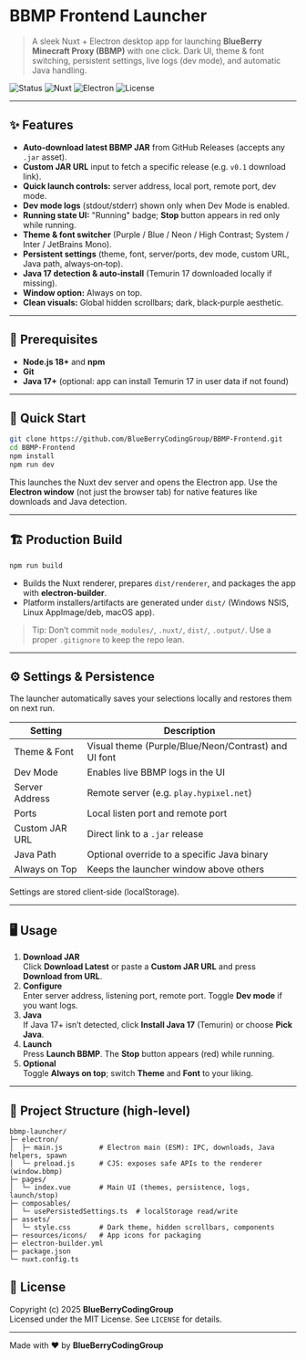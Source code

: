 # BBMP Frontend Launcher

> A sleek Nuxt + Electron desktop app for launching **BlueBerry Minecraft Proxy (BBMP)** with one click. Dark UI, theme & font switching, persistent settings, live logs (dev mode), and automatic Java handling.

![Status](https://img.shields.io/badge/status-active-6d28d9)
![Nuxt](https://img.shields.io/badge/Nuxt-3.x-00dc82?logo=nuxtdotjs&logoColor=white)
![Electron](https://img.shields.io/badge/Electron-30.x-47848f?logo=electron&logoColor=white)
![License](https://img.shields.io/badge/license-MIT-737373)

---

## ✨ Features

- **Auto‑download latest BBMP JAR** from GitHub Releases (accepts any `.jar` asset).
- **Custom JAR URL** input to fetch a specific release (e.g. `v0.1` download link).
- **Quick launch controls:** server address, local port, remote port, dev mode.
- **Dev mode logs** (stdout/stderr) shown only when Dev Mode is enabled.
- **Running state UI:** "Running" badge; **Stop** button appears in red only while running.
- **Theme & font switcher** (Purple / Blue / Neon / High Contrast; System / Inter / JetBrains Mono).
- **Persistent settings** (theme, font, server/ports, dev mode, custom URL, Java path, always‑on‑top).
- **Java 17 detection & auto‑install** (Temurin 17 downloaded locally if missing).
- **Window option:** Always on top.
- **Clean visuals:** Global hidden scrollbars; dark, black‑purple aesthetic.

---

## 🧰 Prerequisites

- **Node.js 18+** and **npm**
- **Git**
- **Java 17+** (optional: app can install Temurin 17 in user data if not found)

---

## 🚀 Quick Start

```bash
git clone https://github.com/BlueBerryCodingGroup/BBMP-Frontend.git
cd BBMP-Frontend
npm install
npm run dev
```

This launches the Nuxt dev server and opens the Electron app. Use the **Electron window** (not just the browser tab) for native features like downloads and Java detection.

---

## 🏗️ Production Build

```bash
npm run build
```

- Builds the Nuxt renderer, prepares `dist/renderer`, and packages the app with **electron-builder**.
- Platform installers/artifacts are generated under `dist/` (Windows NSIS, Linux AppImage/deb, macOS app).

> Tip: Don’t commit `node_modules/`, `.nuxt/`, `dist/`, `.output/`. Use a proper `.gitignore` to keep the repo lean.

---

## ⚙️ Settings & Persistence

The launcher automatically saves your selections locally and restores them on next run.

| Setting        | Description                                  |
|----------------|----------------------------------------------|
| Theme & Font   | Visual theme (Purple/Blue/Neon/Contrast) and UI font |
| Dev Mode       | Enables live BBMP logs in the UI             |
| Server Address | Remote server (e.g. `play.hypixel.net`)      |
| Ports          | Local listen port and remote port            |
| Custom JAR URL | Direct link to a `.jar` release              |
| Java Path      | Optional override to a specific Java binary  |
| Always on Top  | Keeps the launcher window above others       |

Settings are stored client‑side (localStorage).

---

## 🖥️ Usage

1. **Download JAR**  
   Click **Download Latest** or paste a **Custom JAR URL** and press **Download from URL**.
2. **Configure**  
   Enter server address, listening port, remote port. Toggle **Dev mode** if you want logs.
3. **Java**  
   If Java 17+ isn’t detected, click **Install Java 17** (Temurin) or choose **Pick Java**.
4. **Launch**  
   Press **Launch BBMP**. The **Stop** button appears (red) while running.
5. **Optional**  
   Toggle **Always on top**; switch **Theme** and **Font** to your liking.

---

## 🧩 Project Structure (high‑level)

```
bbmp-launcher/
├─ electron/
│  ├─ main.js         # Electron main (ESM): IPC, downloads, Java helpers, spawn
│  └─ preload.js      # CJS: exposes safe APIs to the renderer (window.bbmp)
├─ pages/
│  └─ index.vue       # Main UI (themes, persistence, logs, launch/stop)
├─ composables/
│  └─ usePersistedSettings.ts  # localStorage read/write
├─ assets/
│  └─ style.css       # Dark theme, hidden scrollbars, components
├─ resources/icons/   # App icons for packaging
├─ electron-builder.yml
├─ package.json
└─ nuxt.config.ts
```

## 🧾 License

Copyright (c) 2025 **BlueBerryCodingGroup**  
Licensed under the MIT License. See `LICENSE` for details.

---

Made with ❤️ by **BlueBerryCodingGroup**

